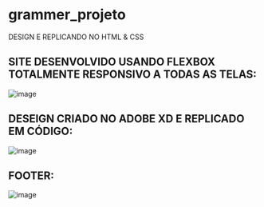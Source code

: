 # grammer_projeto
DESIGN E REPLICANDO NO HTML &amp; CSS


## SITE DESENVOLVIDO USANDO FLEXBOX TOTALMENTE RESPONSIVO A TODAS AS TELAS:
![image](https://user-images.githubusercontent.com/75913301/148010052-f51a4a94-b70a-4c27-8a3c-f72153164ec1.png)

## DESEIGN CRIADO NO ADOBE XD E REPLICADO EM CÓDIGO:
![image](https://user-images.githubusercontent.com/75913301/148010000-5b582796-9a87-4b50-b751-ff100d44dbaf.png)

## FOOTER:

![image](https://user-images.githubusercontent.com/75913301/148010119-b4b89ace-166f-4a30-a677-f0cf6d5663e5.png)


